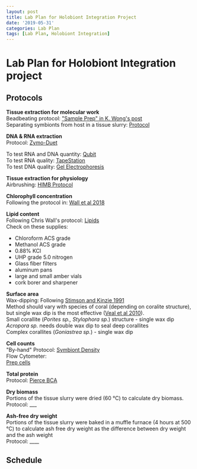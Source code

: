 ```yaml
---
layout: post
title: Lab Plan for Holobiont Integration Project
date: '2019-05-31'
categories: Lab Plan
tags: [Lab Plan, Holobiont Integration]
---
```


# Lab Plan for Holobiont Integration project

## Protocols

**Tissue extraction for molecular work**  
Beadbeating protocol: ["Sample Prep" in K. Wong's post](https://kevinhwong1.github.io/KevinHWong_Notebook/Zymo-DNA-RNA-Extraction-Protocol/)  
Separating symbionts from host in a tissue slurry: [Protocol](https://kevinhwong1.github.io/KevinHWong_Notebook/Adult-coral-Homogenate-prep-and-symbiont-separation/)

**DNA & RNA extraction**  
Protocol: [Zymo-Duet](https://kevinhwong1.github.io/KevinHWong_Notebook/Zymo-DNA-RNA-Extraction-Protocol/)

To test RNA and DNA quantity: [Qubit](https://meschedl.github.io/MESPutnam_Open_Lab_Notebook/Qubit-Protocol/)  
To test RNA quality: [TapeStation](https://meschedl.github.io/MESPutnam_Open_Lab_Notebook/RNA-TapeStation-Protocol/)  
To test DNA quality: [Gel Electrophoresis](https://meschedl.github.io/MESPutnam_Open_Lab_Notebook/Gel-Protocol/)

**Tissue extraction for physiology**  
Airbrushing: [HIMB Protocol](https://github.com/emmastrand/HIMB_Bleaching_2018/blob/master/Protocols/Airbrushing_HIMB%20Protocol.md)

**Chlorophyll concentration**  
Following the protocol in: [Wall et al 2018](https://par.nsf.gov/servlets/purl/10056422)

**Lipid content**  
Following Chris Wall's protocol: [Lipids](https://github.com/emmastrand/EmmaStrand_Notebook/blob/master/protocols/Lipid_funnel%20protocol.pdf)  
Check on these supplies:
- Chloroform ACS grade
- Methanol ACS grade
- 0.88% KCl
- UHP grade 5.0 nitrogen
- Glass fiber filters
- aluminum pans
- large and small amber vials
- cork borer and sharpener

**Surface area**  
Wax-dipping: Following [Stimson and Kinzie 1991](http://www2.hawaii.edu/~kinzie/documents/CV%20&%20pubs/stimson001.pdf)  
Method should vary with species of coral (depending on coralite structure), but single wax dip is the most effective ([Veal et al 2010](https://link.springer.com/content/pdf/10.1007%2Fs00338-010-0647-9.pdf)).  
Small corallite (*Porites sp., Stylophora sp.*) structure - single wax dip   
*Acropora sp.* needs double wax dip to seal deep corallites  
Complex corallites (*Goniastrea sp.*) - single wax dip

**Cell counts**  
"By-hand" Protocol: [Symbiont Density](https://kevinhwong1.github.io/KevinHWong_Notebook/Symbiodinium-Density-Analysis-Protocol/)  
Flow Cytometer:  
[Prep cells](https://www.thermofisher.com/us/en/home/references/protocols/cell-and-tissue-analysis/protocols/cell-preparation-flow-cytometery.html#protocol-a)  


**Total protein**  
Protocol: [Pierce BCA](https://kevinhwong1.github.io/KevinHWong_Notebook/Total-Protein-Extraction-Protocol/)

**Dry biomass**  
Portions of the tissue slurry were dried (60 °C) to calculate dry biomass.  
Protocol: ___

**Ash-free dry weight**  
Portions of the tissue slurry were baked in a muffle furnace (4 hours at 500 °C) to calculate ash free dry weight as the difference between dry weight and the ash weight  
Protocol: ____

## Schedule 

